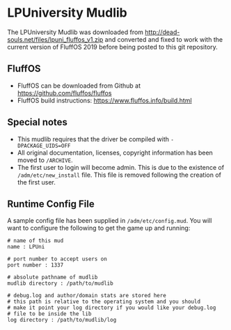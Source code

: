 # LPUniversity Mudlib #

The LPUniversity Mudlib was downloaded from http://dead-souls.net/files/lpuni_fluffos_v1.zip and converted and fixed to work with the current version of FluffOS 2019 before being posted to this git repository.

## FluffOS ##

* FluffOS can be downloaded from Github at https://github.com/fluffos/fluffos
* FluffOS build instructions: https://www.fluffos.info/build.html

## Special notes ##

* This mudlib requires that the driver be compiled with `-DPACKAGE_UIDS=OFF`
* All original documentation, licenses, copyright information has been moved to `/ARCHIVE`.
* The first user to login will become admin. This is due to the existence of `/adm/etc/new_install` file. This file is removed following the creation of the first user.

## Runtime Config File ##
A sample config file has been supplied in `/adm/etc/config.mud`. You will want to configure the following to get the game up and running:

```
# name of this mud
name : LPUni

# port number to accept users on
port number : 1337

# absolute pathname of mudlib
mudlib directory : /path/to/mudlib

# debug.log and author/domain stats are stored here
# this path is relative to the operating system and you should
# make it point your log directory if you would like your debug.log
# file to be inside the lib
log directory : /path/to/mudlib/log
```
